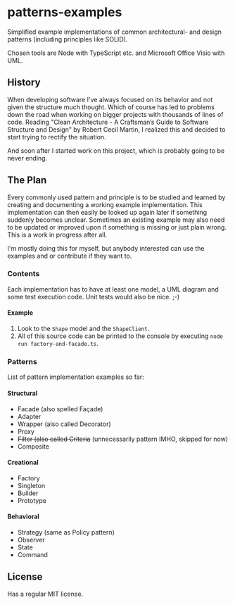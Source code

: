
# patterns-examples

Simplified example implementations of common architectural- and design patterns (including principles like SOLID).

Chosen tools are Node with TypeScript etc. and Microsoft Office Visio with UML.

## History

When developing software I've always focused on its behavior and not given the structure much thought. Which of course has led to problems down the road when working on bigger projects with thousands of lines of code. Reading "Clean Architecture - A Craftsman’s Guide to Software Structure and Design" by Robert Cecil Martin, I realized this and decided to start trying to rectify the situation.

And soon after I started work on this project, which is probably going to be never ending.

## The Plan

Every commonly used pattern and principle is to be studied and learned by creating and documenting a working example implementation. This implementation can then easily be looked up again later if something suddenly becomes unclear. Sometimes an existing example may also need to be updated or improved upon if something is missing or just plain wrong. This is a work in progress after all.

I'm mostly doing this for myself, but anybody interested can use the examples and or contribute if they want to.

### Contents

Each implementation has to have at least one model, a UML diagram and some test execution code. Unit tests would also be nice. ;-)

#### Example

1. Look to the <code>Shape</code> model and the <code>ShapeClient</code>.
2. All of this source code can be printed to the console by executing <code>node run factory-and-facade.ts</code>.

### Patterns

List of pattern implementation examples so far:

#### Structural

- Facade (also spelled Façade)
- Adapter
- Wrapper (also called Decorator)
- Proxy
- ~~Filter (also called Criteria~~ (unnecessarily pattern IMHO, skipped for now)
- Composite

#### Creational

- Factory
- Singleton
- Builder
- Prototype

#### Behavioral

- Strategy (same as Policy pattern)
- Observer
- State
- Command

## License

Has a regular MIT license.
